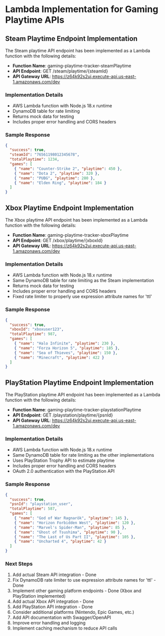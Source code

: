 # Lambda Implementation for Gaming Playtime APIs

## Steam Playtime Endpoint Implementation

The Steam playtime API endpoint has been implemented as a Lambda function with the following details:

- **Function Name**: gaming-playtime-tracker-steamPlaytime
- **API Endpoint**: GET /steam/playtime/{steamId}
- **API Gateway URL**: https://z64k92s2uj.execute-api.us-east-1.amazonaws.com/dev

### Implementation Details
- AWS Lambda function with Node.js 18.x runtime
- DynamoDB table for rate limiting
- Returns mock data for testing
- Includes proper error handling and CORS headers

### Sample Response
```json
{
  "success": true,
  "steamId": "76561198012345678",
  "totalPlaytime": 1234,
  "games": [
    { "name": "Counter-Strike 2", "playtime": 450 },
    { "name": "Dota 2", "playtime": 320 },
    { "name": "PUBG", "playtime": 280 },
    { "name": "Elden Ring", "playtime": 184 }
  ]
}
```

## Xbox Playtime Endpoint Implementation

The Xbox playtime API endpoint has been implemented as a Lambda function with the following details:

- **Function Name**: gaming-playtime-tracker-xboxPlaytime
- **API Endpoint**: GET /xbox/playtime/{xboxId}
- **API Gateway URL**: https://z64k92s2uj.execute-api.us-east-1.amazonaws.com/dev

### Implementation Details
- AWS Lambda function with Node.js 18.x runtime
- Same DynamoDB table for rate limiting as the Steam implementation
- Returns mock data for testing
- Includes proper error handling and CORS headers
- Fixed rate limiter to properly use expression attribute names for 'ttl'

### Sample Response
```json
{
  "success": true,
  "xboxId": "xboxuser123",
  "totalPlaytime": 987,
  "games": [
    { "name": "Halo Infinite", "playtime": 230 },
    { "name": "Forza Horizon 5", "playtime": 185 },
    { "name": "Sea of Thieves", "playtime": 150 },
    { "name": "Minecraft", "playtime": 422 }
  ]
}
```

## PlayStation Playtime Endpoint Implementation

The PlayStation playtime API endpoint has been implemented as a Lambda function with the following details:

- **Function Name**: gaming-playtime-tracker-playstationPlaytime
- **API Endpoint**: GET /playstation/playtime/{psnId}
- **API Gateway URL**: https://z64k92s2uj.execute-api.us-east-1.amazonaws.com/dev

### Implementation Details
- AWS Lambda function with Node.js 18.x runtime
- Same DynamoDB table for rate limiting as the other implementations
- Uses PlayStation Trophy API to estimate playtime
- Includes proper error handling and CORS headers
- OAuth 2.0 authentication with the PlayStation API

### Sample Response
```json
{
  "success": true,
  "psnId": "playstation_user",
  "totalPlaytime": 587,
  "games": [
    { "name": "God of War Ragnarök", "playtime": 145 },
    { "name": "Horizon Forbidden West", "playtime": 120 },
    { "name": "Marvel's Spider-Man", "playtime": 85 },
    { "name": "Ghost of Tsushima", "playtime": 90 },
    { "name": "The Last of Us Part II", "playtime": 105 },
    { "name": "Uncharted 4", "playtime": 42 }
  ]
}
```

### Next Steps
1. Add actual Steam API integration - Done
2. Fix DynamoDB rate limiter to use expression attribute names for 'ttl' - Done
3. Implement other gaming platform endpoints - Done (Xbox and PlayStation implemented)
4. Add actual Xbox API integration - Done
5. Add PlayStation API integration - Done
6. Consider additional platforms (Nintendo, Epic Games, etc.)
7. Add API documentation with Swagger/OpenAPI
8. Improve error handling and logging
9. Implement caching mechanism to reduce API calls 